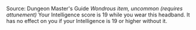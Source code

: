 Source: Dungeon Master's Guide
*Wondrous item, uncommon (requires attunement)*
Your Intelligence score is 19 while you wear this headband. It has no effect on you if your Intelligence is 19 or higher without it.